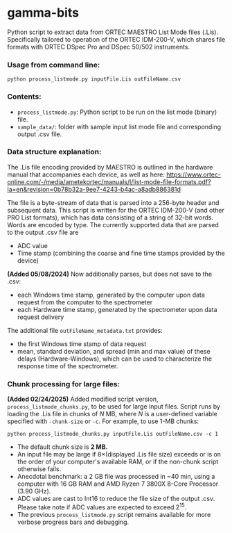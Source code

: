 # gamma-bits
Python script to extract data from ORTEC MAESTRO List Mode files (.Lis). Specifically tailored to operation of the ORTEC IDM-200-V, which shares file formats with ORTEC DSpec Pro and DSpec 50/502 instruments.

### Usage from command line:
```
python process_listmode.py inputFile.Lis outFileName.csv
```
### Contents: 
- ```process_listmode.py```: Python script to be run on the list mode (binary) file.
- ```sample_data/```: folder with sample input list mode file and corresponding output .csv file.

### Data structure explanation:
The .Lis file encoding provided by MAESTRO is outlined in the hardware manual that accompanies each device, as well as here: 
https://www.ortec-online.com/-/media/ametekortec/manuals/l/list-mode-file-formats.pdf?la=en&revision=0b78b32a-9ee7-4243-b4ac-a8adb886381d

The file is a byte-stream of data that is parsed into a 256-byte header and subsequent data. This script is written for the ORTEC IDM-200-V (and other PRO List formats), which has data consisting of a string of 32-bit words. Words are encoded by type. The currently supported data that are parsed to the output .csv file are
- ADC value
- Time stamp (combining the coarse and fine time stamps provided by the device)

**(Added 05/08/2024)** Now additionally parses, but does not save to the .csv:
- each Windows time stamp, generated by the computer upon data request from the computer to the spectrometer
- each Hardware time stamp, generated by the spectrometer upon data request delivery
  
The additional file ```outFileName_metadata.txt``` provides:
- the first Windows time stamp of data request
- mean, standard deviation, and spread (min and max value) of these delays (Hardware-Windows), which can be used to characterize the response time of the spectrometer.

### Chunk processing for large files:
**(Added 02/24/2025)** Added modified script version, ```process_listmode_chunks.py```, to be used for large input files. Script runs by loading the .Lis file in chunks of *N* MB, where *N* is a user-defined variable specified with ```-chunk-size``` or ```-c```. For example, to use 1-MB chunks:

```
python process_listmode_chunks.py inputFile.Lis outFileName.csv -c 1
```
- The default chunk size is **2 MB.**
- An input file may be large if $8\times$(displayed .Lis file size) exceeds or is on the order of your computer's available RAM, or if the non-chunk script otherwise fails.
- Anecdotal benchmark: a 2 GB file was processed in ~40 min, using a computer with 16 GB RAM and AMD Ryzen 7 3800X 8-Core Processor (3.90 GHz).
- ADC values are cast to Int16 to reduce the file size of the output .csv. Please take note if ADC values are expected to exceed 2<sup>15</sup>.
- The previous ```process_listmode.py``` script remains available for more verbose progress bars and debugging.